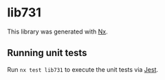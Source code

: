 # lib731

This library was generated with [Nx](https://nx.dev).

## Running unit tests

Run `nx test lib731` to execute the unit tests via [Jest](https://jestjs.io).
